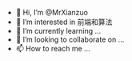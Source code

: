 - 👋 Hi, I’m @MrXianzuo
- 👀 I’m interested in 前端和算法
- 🌱 I’m currently learning ...
- 💞️ I’m looking to collaborate on ...
- 📫 How to reach me ...

<!---
MrXianzuo/MrXianzuo is a ✨ special ✨ repository because its `README.md` (this file) appears on your GitHub profile.
You can click the Preview link to take a look at your changes.
--->
